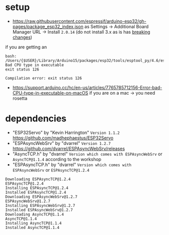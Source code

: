 # setup

* https://raw.githubusercontent.com/espressif/arduino-esp32/gh-pages/package_esp32_index.json as Settings -> Additional Board Manager URL -> Install `2.0.14`  (do not install 3.x as is has [breaking changes](https://github.com/espressif/arduino-esp32/issues/9169))


if you are getting an
```
bash: /Users/{$USER}/Library/Arduino15/packages/esp32/tools/esptool_py/4.6/esptool: Bad CPU type in executable
exit status 126

Compilation error: exit status 126
```
* https://support.arduino.cc/hc/en-us/articles/7765785712156-Error-bad-CPU-type-in-executable-on-macOS if you are on a mac -> you need rosetta

# dependencies

* "ESP32Servo" by "Kevin Harrington" `Version 1.1.2` https://github.com/madhephaestus/ESP32Servo
* "ESPAsyncWebSrv" by "dvarrel" `Version 1.2.7` https://github.com/dvarrel/ESPAsyncWebSrv/releases
* "AsyncTCP.h" by "dvarrel" `Version which comes with ESPAsyncWebSrv` or  `AsyncTCP@1.1.4` according to the workshop
* "ESPAsyncTCP.h" by "dvarrel" `Version which comes with ESPAsyncWebSrv` or `ESPAsyncTCP@1.2.4`

```
Downloading ESPAsyncTCP@1.2.4
ESPAsyncTCP@1.2.4
Installing ESPAsyncTCP@1.2.4
Installed ESPAsyncTCP@1.2.4
Downloading ESPAsyncWebSrv@1.2.7
ESPAsyncWebSrv@1.2.7
Installing ESPAsyncWebSrv@1.2.7
Installed ESPAsyncWebSrv@1.2.7
Downloading AsyncTCP@1.1.4
AsyncTCP@1.1.4
Installing AsyncTCP@1.1.4
Installed AsyncTCP@1.1.4
```

